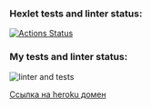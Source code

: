 ### Hexlet tests and linter status:
[![Actions Status](https://github.com/yulia633/php-project-lvl3/workflows/hexlet-check/badge.svg)](https://github.com/yulia633/php-project-lvl3/actions)

### My tests and linter status:
![linter and tests](https://github.com/yulia633/php-project-lvl3/workflows/linter%20and%20tests/badge.svg)

[Cсылка на heroku домен](https://yulia633-url-analyzer.herokuapp.com/)
